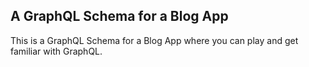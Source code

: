 ## A GraphQL Schema for a Blog App

This is a GraphQL Schema for a Blog App where you can play and get familiar with GraphQL.


